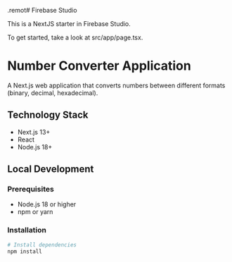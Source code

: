 .remot# Firebase Studio

This is a NextJS starter in Firebase Studio.

To get started, take a look at src/app/page.tsx.

# Number Converter Application
A Next.js web application that converts numbers between different
formats (binary, decimal, hexadecimal).
## Technology Stack
- Next.js 13+
- React
- Node.js 18+
## Local Development
### Prerequisites
- Node.js 18 or higher
- npm or yarn
### Installation
```bash
# Install dependencies
npm install
